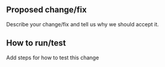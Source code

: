 ## Proposed change/fix

Describe your change/fix and tell us why we should accept it.

## How to run/test

Add steps for how to test this change
